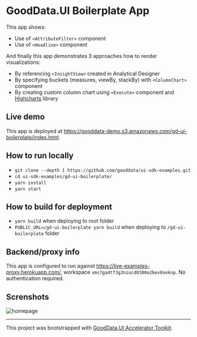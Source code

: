 # GoodData.UI Boilerplate App

This app shows:

* Use of `<AttributeFilter>` component
* Use of `<Headline>` component

And finally this app demonstrates 3 approaches how to render visualizations:

* By referencing `<InsightView>` created in Analytical Designer
* By specifying buckets (measures, viewBy, stackBy) with `<ColumnChart>` component
* By creating custom column chart using `<Execute>` component and [Highcharts](https://www.highcharts.com/) library

## Live demo

This app is deployed at https://gooddata-demo.s3.amazonaws.com/gd-ui-boilerplate/index.html.

## How to run locally

* `git clone --depth 1 https://github.com/gooddata/ui-sdk-examples.git`
* `cd ui-sdk-examples/gd-ui-boilerplate/`
* `yarn install`
* `yarn start`

## How to build for deployment

* `yarn build` when deploying to root folder
* `PUBLIC_URL=/gd-ui-boilerplate yarn build` when deploying to `/gd-ui-boilerplate` folder

## Backend/proxy info

This app is configured to run against https://live-examples-proxy.herokuapp.com/, workspace `xms7ga4tf3g3nzucd8380o2bev8oeknp`. No authentication required.

## Screnshots

![homepage](public/home.png)

---

This project was bootstrapped with [GoodData.UI Accelerator Toolkit](https://sdk.gooddata.com/gooddata-ui/docs/ht_create_your_first_visualization_toolkit.html).
